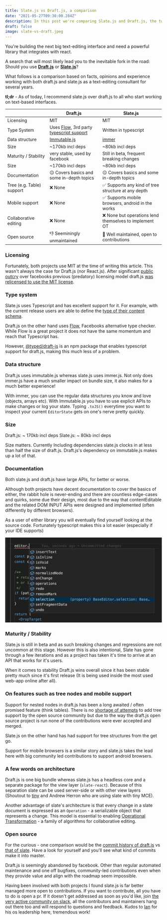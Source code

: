 ```yaml
---
title: Slate.js vs Draft.js, a comparison
date: "2021-05-27T09:30:00.284Z"
description: In this post we're comparing Slate.js and Draft.js, the two main react based text editing libraries.
draft: false
image: slate-vs-draft.jpeg
---
```


You're building the next big text-editing interface and need a powerful library that integrates with react.

A search that will most likely lead you to the inevitable fork in the road: Should you use [__Draft.js__](https://draftjs.org/) or [__Slate.js__](https://www.slatejs.org/)?

What follows is a comparison based on facts, opinions and experience working with both draft.js and slate.js as a text-editing consultant for several years.

**tl;dr** - As of today, I recommend slate.js over draft.js to all who start working on text-based interfaces.

|                           | Draft.js                                      | Slate.js                                                   |
| --                        | --                                            |  --                                                        |
| Licensing                 | MIT                                           | MIT                                                        |
| Type System               | Uses [Flow], 3rd party [typescript support]   | Written in typescript                                      |
| Data structure            | [Immutable.js]                                | [immer]                                                    |
| Size                      | ~170kb incl deps                              | ~80kb incl deps                                            |
| Maturity / Stability      | very stable, used by facebook                 |  Still in beta, frequent breaking changes                  |
| Size                      | ~170kb incl deps                              | ~80kb incl deps                                            |
| Documentation             | 😑 Covers basics and some in-depth topics     | 😑 Covers basics and some in-depth topics                   |
| Tree (e.g. Table) support | ❌ None                                       | ✅ Supports any kind of tree structure at any depth         |
| Mobile support            | ❌ None                                       | ✅ Supports mobile browsers, android in the works           |
| Collaborative editing     | ❌ None                                       | ❌ None but operations lend themselves to implement OT      |
| Open source               | 👎 Seeminingly unmaintained                   | 🚀 Well maintained, open to contributions                   |

### Licensing

Fortunately, both projects use MIT at the time of writing this article. This wasn't always the case for Draft.js (nor React.js). After significant [public outcry] over facebooks previous (predatory) licensing model draft.js [was relicensed to use the MIT license](https://github.com/facebook/draft-js/pull/1967).

### Type system

Slate.js uses Typescript and has excellent support for it. For example, with the current release users are able to define the [type of their content schema](https://docs.slatejs.org/concepts/12-typescript#defining-editor-element-and-text-types).

Draft.js on the other hand uses [Flow], Facebooks alternative type checker. While Flow is a great project it does not have the same momentum and reach that Typescript has.

However, [@typed/draft-js] is an npm package that enables typescript support for draft.js, making this much less of a problem.

### Data structure

Draft.js uses immutable.js whereas slate.js uses immer.js. Not only does immer.js have a much smaller impact on bundle size, it also makes for a much better experience!

With immer, you can use the regular data structures you know and love (objects, arrays etc).
With Immutable.js you have to use explicit APIs to make changes or log your state. Typing `.toJS()` everytime you want to inspect your current `EditorState` gets on one's nerve pretty quickly.

### Size

Draft.js: ~ 170kb incl deps
Slate.js: ~ 80kb incl deps

Size matters. Currently Including dependencies slate.js clocks in at less than half the size of draft.js. Draft.js's dependency on immutable.js makes up a lot of that.

### Documentation

Both slate.js and draft.js have large APIs, for better or worse.

Although both projects have decent documentation to cover the basics of either, the rabbit hole is never-ending and there are countless edge-cases and quirks, some due their design, most due to the way that contentEditable and the related DOM INPUT APIs were designed and implemented (often differently by different browsers).

As a user of either library you will eventually find yourself looking at the source code. Fortunately typescript makes this a lot easier (especially if your IDE supports)

![Slate js usage in an IDE](autocomplete.png)

### Maturity / Stability

Slate.js is still in beta and as such breaking changes and regressions are not uncommon at this stage. However this is also intentional, Slate has gone through a few iterations and as a project has taken it's time to arrive at an API that works for it's users.

When it comes to stability Draft.js wins overall since it has been stable pretty much since it's first release (It is being used inside the most used web-app online after all).

### On features such as tree nodes and mobile support

Support for nested nodes in draft.js has been a long awaited / often promised feature (think tables). There is no [shortage of attempts](https://github.com/facebook/draft-js/pull/388) to add tree support by the open source community but due to the way the draft.js open source project is run none of the contributions were ever accepted and merged.

Slate.js on the other hand has had support for tree structures from the get go.

Support for mobile browsers is a similar story and slate.js takes the lead here with big community led contributions to support android browsers.

### A few words on architecture

Draft.js is one big bundle whereas slate.js has a headless core and a separate package for the view layer (`slate-react`). Because of this separation slate can be used server-side or with other view layers (Shoutout to [tiny](tiny.cloud) and Andrew Herron who are using slate with tiny MCE).

Another advantage of slate's architecture is that every change in a slate document is expressed as an `Operation` - a serializable object that represents a change. This model is essential to enabling [Operational Transformation](https://en.wikipedia.org/wiki/Operational_transformation) - a family of algorithms for collaborative editing.

### Open source

For the curious - one comparison would be the [commit history of draft.js](https://github.com/facebook/draft-js/commits/master) vs [that of slate](https://github.com/ianstormtaylor/slate/commits/main). Have a look for yourself and you'll see what kind of commits make it into master.

Draft.js is seemingly abandoned by facebook. Other than regular automated maintenance and one off bugfixes, community-led contributions even when they provide value and align with the roadmap seem impossible.

Having been involved with both projects I found slate.js is far better managed more open to contributions. If you want to contribute, all you have to do is open a pr. If it doesn't get addressed as soon as you'd like, join [the very active community on slack](https://slate-slack.herokuapp.com/), all the contributors and maintainers hang out there too and will respond to questions and feedback. Kudos to [Ian](https://twitter.com/ianstormtaylor) for his os leadership here, tremendous work!

[Flow]: https://flow.org
[typescript support]: https://www.npmjs.com/package/@types/draft-js
[Immutable.js]: https://immutable-js.github.io/immutable-js/
[immer]: https://github.com/immerjs/immer
[public outcry]: https://www.freecodecamp.org/news/facebook-just-changed-the-license-on-react-heres-a-2-minute-explanation-why-5878478913b2/
[@typed/draft-js]: https://github.com/DefinitelyTyped/DefinitelyTyped/tree/master/types/draft-js